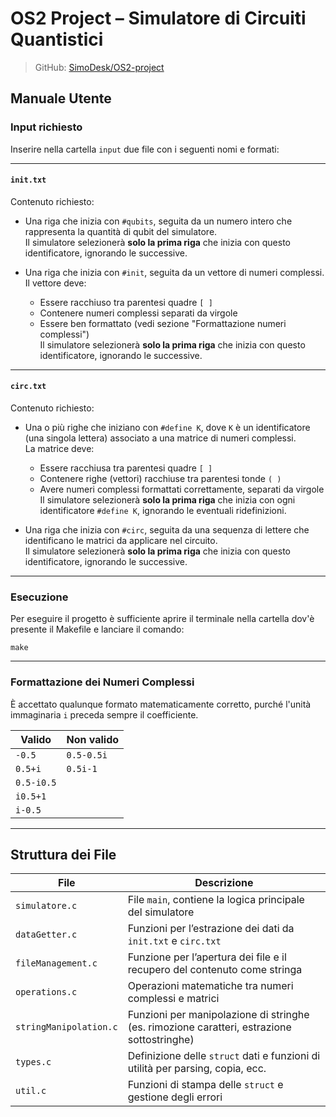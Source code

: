 # OS2 Project – Simulatore di Circuiti Quantistici

> GitHub: [SimoDesk/OS2-project](https://github.com/SimoDesk/OS2-project.git)

## Manuale Utente

### Input richiesto

Inserire nella cartella `input` due file con i seguenti nomi e formati:

---

#### `init.txt`

Contenuto richiesto:

- Una riga che inizia con `#qubits`, seguita da un numero intero che rappresenta la quantità di qubit del simulatore.  
  Il simulatore selezionerà **solo la prima riga** che inizia con questo identificatore, ignorando le successive.

- Una riga che inizia con `#init`, seguita da un vettore di numeri complessi.  
  Il vettore deve:
  - Essere racchiuso tra parentesi quadre `[ ]`
  - Contenere numeri complessi separati da virgole
  - Essere ben formattato (vedi sezione "Formattazione numeri complessi")  
  Il simulatore selezionerà **solo la prima riga** che inizia con questo identificatore, ignorando le successive.

---

#### `circ.txt`

Contenuto richiesto:

- Una o più righe che iniziano con `#define K`, dove `K` è un identificatore (una singola lettera) associato a una matrice di numeri complessi.  
  La matrice deve:
  - Essere racchiusa tra parentesi quadre `[ ]`
  - Contenere righe (vettori) racchiuse tra parentesi tonde `( )`
  - Avere numeri complessi formattati correttamente, separati da virgole  
  Il simulatore selezionerà **solo la prima riga** che inizia con ogni identificatore `#define K`, ignorando le eventuali ridefinizioni.

- Una riga che inizia con `#circ`, seguita da una sequenza di lettere che identificano le matrici da applicare nel circuito.  
  Il simulatore selezionerà **solo la prima riga** che inizia con questo identificatore, ignorando le successive.

---

### Esecuzione

Per eseguire il progetto è sufficiente aprire il terminale nella cartella dov'è presente il Makefile e lanciare il comando:

```
make
```

---

### Formattazione dei Numeri Complessi

È accettato qualunque formato matematicamente corretto, purché l'unità immaginaria `i` preceda sempre il coefficiente.

| Valido | Non valido |
|--------|------------|
| `-0.5` | `0.5-0.5i` |
| `0.5+i` | `0.5i-1` |
| `0.5-i0.5` | |
| `i0.5+1` | |
| `i-0.5` | |

---

## Struttura dei File

| File | Descrizione |
|------|-------------|
| `simulatore.c` | File `main`, contiene la logica principale del simulatore |
| `dataGetter.c` | Funzioni per l’estrazione dei dati da `init.txt` e `circ.txt` |
| `fileManagement.c` | Funzione per l’apertura dei file e il recupero del contenuto come stringa |
| `operations.c` | Operazioni matematiche tra numeri complessi e matrici |
| `stringManipolation.c` | Funzioni per manipolazione di stringhe (es. rimozione caratteri, estrazione sottostringhe) |
| `types.c` | Definizione delle `struct` dati e funzioni di utilità per parsing, copia, ecc. |
| `util.c` | Funzioni di stampa delle `struct` e gestione degli errori |
